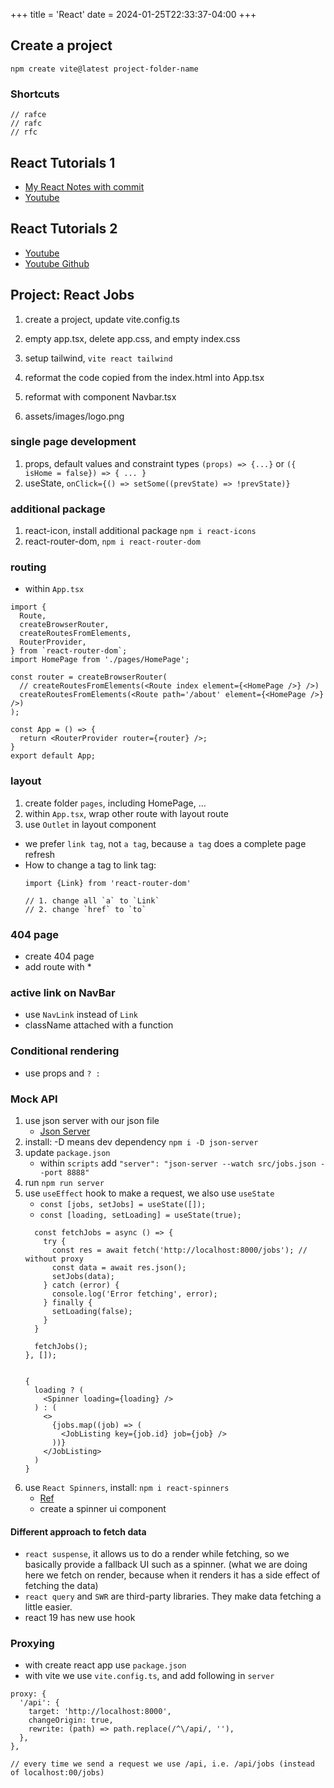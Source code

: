 +++
title = 'React'
date = 2024-01-25T22:33:37-04:00
+++

## Create a project
```
npm create vite@latest project-folder-name
```

### Shortcuts
```
// rafce
// rafc
// rfc
```

## React Tutorials 1
- [My React Notes with commit](https://github.com/yixianwang/my-react-app/commits/main/)
- [Youtube](https://www.youtube.com/watch?v=CgkZ7MvWUAA)


## React Tutorials 2
- [Youtube](https://www.youtube.com/watch?v=LDB4uaJ87e0)
- [Youtube Github](https://github.com/bradtraversy/react-crash-2024)

## Project: React Jobs
1. create a project, update vite.config.ts
1. empty app.tsx, delete app.css, and empty index.css
1. setup tailwind, `vite react tailwind` 

1. reformat the code copied from the index.html into App.tsx
1. reformat with component Navbar.tsx
1. assets/images/logo.png

### single page development
1. props, default values and constraint types `(props) => {...}` or `({ isHome = false}) => { ... }`
1. useState, `onClick={() => setSome((prevState) => !prevState)}`

### additional package
1. react-icon, install additional package `npm i react-icons`
1. react-router-dom, `npm i react-router-dom`

### routing
- within `App.tsx`
```tsx
import {
  Route,
  createBrowserRouter,
  createRoutesFromElements,
  RouterProvider,
} from `react-router-dom`;
import HomePage from './pages/HomePage';

const router = createBrowserRouter(
  // createRoutesFromElements(<Route index element={<HomePage />} />)
  createRoutesFromElements(<Route path='/about' element={<HomePage />} />)
);

const App = () => {
  return <RouterProvider router={router} />;
}
export default App;
```

### layout
1. create folder `pages`, including HomePage, ...
1. within `App.tsx`, wrap other route with layout route
1. use `Outlet` in layout component

- we prefer `link tag`, not `a tag`, because `a tag` does a complete page refresh
- How to change a tag to link tag:
  ```
  import {Link} from 'react-router-dom'

  // 1. change all `a` to `Link`
  // 2. change `href` to `to`
  ```

### 404 page
- create 404 page
- add route with *

### active link on NavBar
- use `NavLink` instead of `Link`
- className attached with a function

### Conditional rendering
- use props and `? :`

### Mock API
1. use json server with our json file
    - [Json Server](https://www.npmjs.com/package/json-server)
2. install: -D means dev dependency `npm i -D json-server`
3. update `package.json`
    - within `scripts` add `"server": "json-server --watch src/jobs.json --port 8888"`
4. run `npm run server`
5. use `useEffect` hook to make a request, we also use `useState`
    - `const [jobs, setJobs] = useState([]);`
    - `const [loading, setLoading] = useState(true);`
    ```useEffect( () => {
      const fetchJobs = async () => {
        try {
          const res = await fetch('http://localhost:8000/jobs'); // without proxy
          const data = await res.json();
          setJobs(data);
        } catch (error) {
          console.log('Error fetching', error);
        } finally {
          setLoading(false);
        }
      }

      fetchJobs();
    }, []);


    {
      loading ? (
        <Spinner loading={loading} />
      ) : (
        <>
          {jobs.map((job) => (
            <JobListing key={job.id} job={job} />
          ))}
        </JobListing>
      )
    }
    ```
6. use `React Spinners`, install: `npm i react-spinners`
    - [Ref](https://www.npmjs.com/package/react-spinners)
    - create a spinner ui component

#### Different approach to fetch data
- `react suspense`, it allows us to do a render while fetching, so we basically provide a fallback UI such as a spinner. (what we are doing here we fetch on render, because when it renders it has a side effect of fetching the data)
- `react query` and `SWR` are third-party libraries. They make data fetching a little easier.
- react 19 has new use hook

### Proxying
- with create react app use `package.json`
- with vite we use `vite.config.ts`, and add following in `server`
```
proxy: {
  '/api': {
    target: 'http://localhost:8000',
    changeOrigin: true,
    rewrite: (path) => path.replace(/^\/api/, ''),
  },
},

// every time we send a request we use /api, i.e. /api/jobs (instead of localhost:00/jobs)
```

